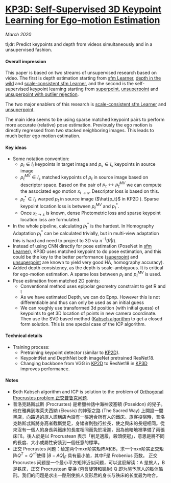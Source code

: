 # [KP3D: Self-Supervised 3D Keypoint Learning for Ego-motion Estimation](https://arxiv.org/abs/1912.03426)

_March 2020_

tl;dr: Predict keypoints and depth from videos simultaneously and in a unsupervised fashion.

#### Overall impression
This paper is based on two streams of unsupervised research based on video. The first is depth estimation starting from [sfm Learner](sfm_learner.md), [depth in the wild](mono_depth_video_in_the_wild.md) and [scale-consistent sfm Learner](sc_sfm_learner.md), and the second is the self-supervised keypoint learning starting from [superpoint](superpoint.md), [unsuperpoint](unsuperpoint.md) and [unsuperpoint with outlier rejection](kp2d.md).

The two major enablers of this research is [scale-consistent sfm Learner](sc_sfm_learner.md) and [unsuperpoint](unsuperpoint.md).

The main idea seems to be using sparse matched keypoint pairs to perform more accurate (relative) pose estimation. Previously the ego motion is directly regressed from two stacked neighboring images. This leads to much better ego motion estimation.

#### Key ideas
- Some notation convention:
	- $p_t \in I_t$ keypoints in target image and $p_s \in I_s$ keypoints in source image
	- $p_t^{MV} \in I_s$ matched keypoints of $p_t$ in source image based on descriptor space. Based on the pair of $p_t \leftrightarrow p_t^{MV}$ we can compute the associated ego motion $x_{t \rightarrow s}$. Descriptor loss is based on this. 
	- $p_t^* \in I_s$ warped $p_t$ in source image ($\hat{p_t}$ in KP2D ). Sparse keypoint location loss is between $p_t^{MV}$ and $p_t^*$.
	- Once $x_{t \rightarrow s}$ is known, dense Photometric loss and sparse keypoint location loss are formulated.
- In the whole pipeline, calculating $p_t^*$ is the hardest. In Homography Adaptation $p_t^*$ can be calculated trivially, but in multi-view adaptation this is hard and need to project to 3D via $\pi^{-1}(R|t)$.
- Instead of using CNN directly for pose estimation (PoseNet in [sfm Learner](sfm_learner.md)), KP3D uses matched keypoint to do pose estimation, and this could be the key to the better performance ([superpoint](superpoint.md) and [unsuperpoint](unsuperpoint.md) are known to yield very good HA, homography accuracy).
- Added depth consistency, as the depth is scale-ambiguous. It is critical for ego-motion estimation. A sparse loss between $p_t$ and $p_t^{MV}$ is used. 
- Pose estimation from matched 2D points:
	- Conventional method uses epipolar geometry constraint to get R and t
	- As we have estimated Depth, we can do Epnp. However this is not differentiable and thus can only be used as an initial guess
	- We can roughly use transformed 3d position (with initial guess) of keypoints to get 3D location of points in new camera coordinate. Then use the SVD based method ([Kabsch algorithm](https://en.wikipedia.org/wiki/Kabsch_algorithm) to get a closed form solution. This is one special case of the ICP algorithm. 

#### Technical details
- Training process:
	- Pretraining keypoint detector (similar to [KP2D](kp2d.md)).
	- KeypointNet and DepthNet both imageNet pretrained ResNet18. 
	- Changing backbone from VGG in [KP2D](kp2d) to ResNet18 in [KP3D](kp3d.md) improves performance.

#### Notes
- Both Kabsch algorithm and ICP is solution to the problem of [Orthogonal Procrustes problem 正交普鲁克问题](https://en.wikipedia.org/wiki/Iterative_closest_point). 
- 普洛克路斯忒斯 (Procrustes) 是希臘神話中海神波塞頓 (Poseidon) 的兒子。他在雅典到埃萊夫西納 (Eleusis) 的神聖之路 (The Sacred Way) 上開設一間黑店，向路過的旅人謊稱店內設有一張適合所有人的鐵床。旅客投宿時，普洛克路斯忒斯將身高者截斷雙足，身矮者則強行拉長，使之與床的長短相同。從來沒有一個人的身長與鐵床的長度相同而免於凌遲，因為他暗地裡準備了兩張床[1]。後人於是以 Procrustean 表示「削足適履，殺頭便冠」，意思是將不同的長度、大小或屬性安裝到一個任意的標準。
- 正交 Procrustes 问题：给定两个mxn阶实矩阵A和B，求一个nxn阶实正交矩阵$Q^T=Q^{-1}$使得  $|B-AQ|_F$ 具有最小值，其中F是 Frobenius 范数。
正交 Procrustes 问题是一个最小平方矩阵近似问题，可以这麽解读：A 是旅人，B 是铁床，正交 Procrustean 变换 (包含旋转和镜射) Q 即为施予旅人的肢体酷刑。我们的问题是求出一酷刑使旅人变形后的身长与铁床的长度最为吻合。


